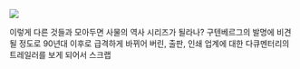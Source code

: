 
![](https://vimeo.com/157620840)

이렇게 다른 것들과 모아두면 사물의 역사 시리즈가 될라나? 구텐베르그의 발명에 비견 될 정도로 90년대 이후로 급격하게 바뀌어 버린, 출판, 인쇄 업계에 대한 다큐멘터리의 트레일러를 보게 되어서 스크랩